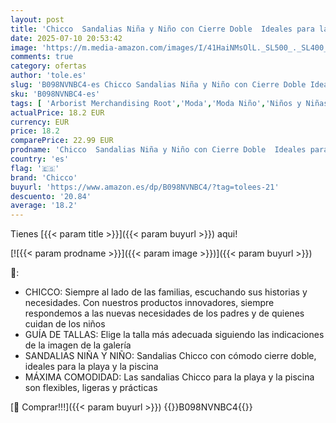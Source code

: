 ```yaml
---
layout: post
title: 'Chicco  Sandalias Niña y Niño con Cierre Doble  Ideales para la Playa y la Piscina  Zapatos para Niñas y Niños  Designed in Italy'
date: 2025-07-10 20:53:42
image: 'https://m.media-amazon.com/images/I/41HaiNMsOlL._SL500_._SL400_.jpg'
comments: true
category: ofertas
author: 'tole.es'
slug: 'B098NVNBC4-es Chicco Sandalias Niña y Niño con Cierre Doble Ideales para...'
sku: 'B098NVNBC4-es'
tags: [ 'Arborist Merchandising Root','Moda','Moda Niño','Niños y Niñas','Self Service','Shoes | Co-gender | Sandals & Slides','Softlines | Shoes | Co-gender','Special Features Stores','c8538d25-3af9-48d3-aeff-5f3ce5572a36_0','c8538d25-3af9-48d3-aeff-5f3ce5572a36_2601','c8538d25-3af9-48d3-aeff-5f3ce5572a36_32602','c8538d25-3af9-48d3-aeff-5f3ce5572a36_3901','chicco','zapatos','🇪🇸', ]
actualPrice: 18.2 EUR
currency: EUR
price: 18.2
comparePrice: 22.99 EUR
prodname: 'Chicco  Sandalias Niña y Niño con Cierre Doble  Ideales para la Playa y la Piscina  Zapatos para Niñas y Niños  Designed in Italy'
country: 'es'
flag: '🇪🇸'
brand: 'Chicco'
buyurl: 'https://www.amazon.es/dp/B098NVNBC4/?tag=tolees-21'
descuento: '20.84'
average: '18.2'
---
```


Tienes [{{< param title >}}]({{< param buyurl >}}) aqui!

[![{{< param prodname >}}]({{< param image >}})]({{< param buyurl >}})

🔎:

- CHICCO: Siempre al lado de las familias, escuchando sus historias y necesidades. Con nuestros productos innovadores, siempre respondemos a las nuevas necesidades de los padres y de quienes cuidan de los niños
- GUÍA DE TALLAS: Elige la talla más adecuada siguiendo las indicaciones de la imagen de la galería
- SANDALIAS NIÑA Y NIÑO: Sandalias Chicco con cómodo cierre doble, ideales para la playa y la piscina
- MÁXIMA COMODIDAD: Las sandalias Chicco para la playa y la piscina son flexibles, ligeras y prácticas

[🛒 Comprar!!!]({{< param buyurl >}})
{{<world>}}B098NVNBC4{{</world>}}
